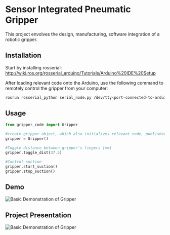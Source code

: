 # Sensor Integrated Pneumatic Gripper

This project envolves the design, manufacturing, software integration of a robotic gripper.

## Installation

Start by installing rosserial: http://wiki.ros.org/rosserial_arduino/Tutorials/Arduino%20IDE%20Setup

After loading relevant code onto the Arduino, use the following command to remotely control the gripper from your computer: 

```bash
rosrun rosserial_python serial_node.py /dev/tty<port-connected-to-arduino>
```

## Usage

```python
from gripper_code import Gripper

#create gripper object, which also initializes relevant node, publishers, subscribers
gripper = Gripper()

#Toggle distance between gripper's fingers [mm]
gripper.toggle_dist(37.5)

#Control suction
gripper.start_suction()
gripper.stop_suction()
```

## Demo

![Basic Demonstration of Gripper](image_url)

## Project Presentation

![Basic Demonstration of Gripper](image_url)

